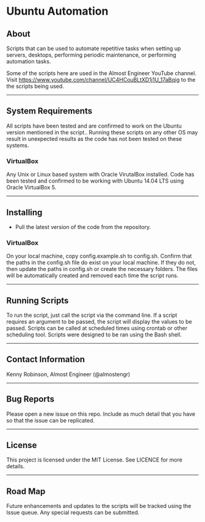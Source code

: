 # Ubuntu Automation

## About 
Scripts that can be used to automate repetitive tasks when setting up servers, 
desktops, performing periodic maintenance, or performing automation tasks. 

Some of the scripts here are used in the Almost Engineer YouTube channel. Visit 
https://www.youtube.com/channel/UC4HCouBLtXD1j1U_17aBqig to the the scripts 
being used.

----

## System Requirements
All scripts have been tested and are confirmed to work on the Ubuntu version
mentioned in the script.. Running these scripts on any other OS may result in unexpected
results as the code has not been tested on these systems.

### VirtualBox
Any Unix or Linux based system with Oracle VirutalBox installed. Code has been 
tested and confirmed to be working with Ubuntu 14.04 LTS using Oracle 
VirtualBox 5.

----

## Installing
- Pull the latest version of the code from the repository. 

### VirtualBox
On your local machine, copy config.example.sh to config.sh. Confirm that the 
paths in the config.sh file do exist on your local machine. If they do not, 
then update the paths in config.sh or create the necessary folders. The files 
will be automatically created and removed each time the script runs.

---- 

## Running Scripts
To run the script, just call the script via the command line. If a script requires
an argument to be passed, the script will display the values to be passed. Scripts 
can be called at scheduled times using crontab or other scheduling tool. Scripts 
were designed to be ran using the Bash shell.

----

## Contact Information 
Kenny Robinson, Almost Engineer (@almostengr)

----

## Bug Reports
Please open a new issue on this repo. Include as much detail that you have so 
that the issue can be replicated.

---- 

## License
This project is licensed under the MIT License. See LICENCE for more details.

----

## Road Map
Future enhancements and updates to the scripts will be tracked using the Issue 
queue. Any special requests can be submitted.

